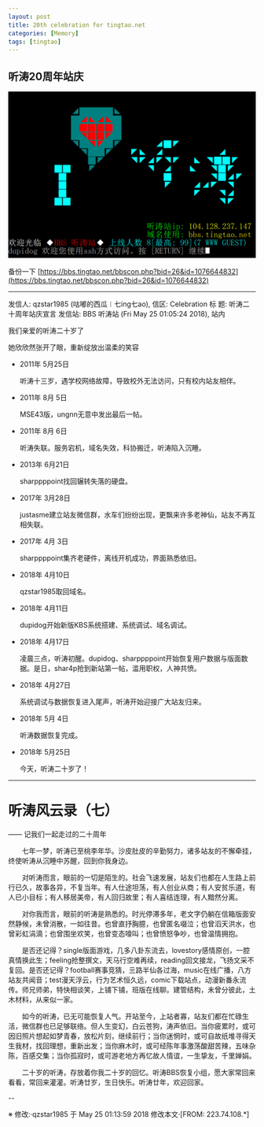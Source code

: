 ```yaml
---
layout: post
title: 20th celebration for tingtao.net
categories: [Memory]
tags: [tingtao]
---
```


## 听涛20周年站庆 

![tingtao-login](/images/tingtao-login.png)

备份一下 [https://bbs.tingtao.net/bbscon.php?bid=26&id=1076644832](https://bbs.tingtao.net/bbscon.php?bid=26&id=1076644832)

-----------------------------------------

发信人: qzstar1985 (咕嘟的西瓜︱七ing七ao), 信区: Celebration
标  题: 听涛二十周年站庆宣言
发信站: BBS 听涛站 (Fri May 25 01:05:24 2018), 站内

我们亲爱的听涛二十岁了

她欣欣然张开了眼，重新绽放出温柔的笑容

*   2011年 5月25日

    听涛十三岁，遇学校网络故障，导致校外无法访问，只有校内站友相伴。

*   2011年 8月 5日

    MSE43版，ungnn无意中发出最后一帖。

*   2011年 8月 6日

    听涛失联。服务宕机，域名失效，科协搬迁，听涛陷入沉睡。

*   2013年 6月21日

    sharppppoint找回辗转失落的硬盘。

*   2017年 3月28日

    justasme建立站友微信群，水车们纷纷出现，更飘来许多老神仙，站友不再互相失联。

*   2017年 4月 3日

    sharppppoint集齐老硬件，离线开机成功，界面熟悉依旧。

*   2018年 4月10日

    qzstar1985取回域名。

*   2018年 4月11日

    dupidog开始新版KBS系统搭建、系统调试、域名调试。

*   2018年 4月17日

    凌晨三点，听涛初醒。dupidog、sharppppoint开始恢复用户数据与版面数据。是日，shar4p抢到新站第一帖，滥用职权，人神共愤。

*   2018年 4月27日

    系统调试与数据恢复进入尾声，听涛开始迎接广大站友归来。

*   2018年 5月 4日

    听涛数据恢复完成。

*   2018年 5月25日

    今天，听涛二十岁了！

----------------------------

听涛风云录（七） 
=============

—— 记我们一起走过的二十周年

　　七年一梦，听涛已至桃李年华。沙皮肚皮的辛勤努力，诸多站友的不懈牵挂，终使听涛从沉睡中苏醒，回到你我身边。

　　对听涛而言，眼前的一切是陌生的。社会飞速发展，站友们也都在人生路上前行已久，故事各异，不复当年。有人仕途坦荡，有人创业从商；有人安贫乐道，有人已小目标；有人移居美帝，有人回归故里；有人喜结连理，有人黯然分离。

　　对你我而言，眼前的听涛是熟悉的。时光停滞多年，老文字仍躺在信箱版面安然静候，未曾消散，一如往昔。也曾直抒胸臆，也曾匿名啜泣；也曾滔天洪水，也曾彩虹涓滴；也曾围坐欢笑，也曾变态嚎叫；也曾愤怒争吵，也曾温情拥抱。

　　是否还记得？single版面游戏，几多八卦东流去，lovestory感情原创，一腔真情换此生；feeling抢整撰文，天马行空难再续，reading回文接龙，飞扬文采不复回。是否还记得？football赛事竞猜，亖路半仙各过海，music在线广播，八方站友共闻音；test漫天浮云，行为艺术恒久远，comic下载站点，动漫新番永流传。师兄师弟，特快相谈笑，上铺下铺，班版在线聊。建管结构，未曾分彼此，土木材料，从来似一家。

　　如今的听涛，已无可能恢复人气。开站至今，上站者寡，站友们都在忙碌生活，微信群也已足够联络。但人生变幻，白云苍狗，涛声依旧。当你疲累时，或可因旧照片想起如梦青春，放松片刻，继续前行；当你迷惘时，或可自故纸堆寻得天生我材，找回理想，重新出发；当你麻木时，或可经陈年事激荡酸甜苦辣，五味杂陈，百感交集；当你孤寂时，或可游老地方再忆故人情谊，一生挚友，千里婵娟。

　　二十岁的听涛，存放着你我二十岁的回忆。听涛BBS恢复小组，愿大家常回来看看，常回来灌灌。听涛廿岁，生日快乐。听涛廿年，欢迎回家。

--

※ 修改:·qzstar1985 于 May 25 01:13:59 2018 修改本文·[FROM: 223.74.108.*]
